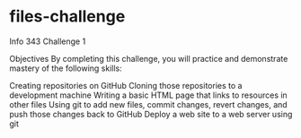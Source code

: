 files-challenge
===============

Info 343 Challenge 1

Objectives
By completing this challenge, you will practice and demonstrate mastery of the following skills:

Creating repositories on GitHub
Cloning those repositories to a development machine
Writing a basic HTML page that links to resources in other files
Using git to add new files, commit changes, revert changes, and push those changes back to GitHub
Deploy a web site to a web server using git

